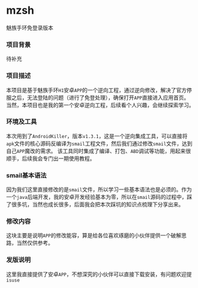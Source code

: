 # mzsh
魅族手环免登录版本

### 项目背景
待补充

### 项目描述
本项目是基于魅族手环`H1`安卓`APP`的一个逆向工程，通过逆向修改，解决了官方停服之后，无法登陆的问题（进行了免登处理），确保打开`APP`直接进入应用首页。
当然，本项目也是我的第一个安卓逆向工程，后续看个人兴趣，会继续探索学习。


### 环境及工具
本次用到了`AndroidKiller`，版本`v1.3.1`，这是一个逆向集成工具，可以直接将`apk`文件的核心源码反编译为`smail`工程文件，然后我们通过修改`smail`文件，达到自己`APP`魔改的需求。
该工具同时集成了编译、打包、`ABD`调试等功能，用起来很顺手，后续我会专门出一期使用教程。

### smail基本语法
因为我们这里直接修改的是`smail`文件，所以学习一些基本语法也是必须的。作为一个`java`后端开发，我的安卓开发经验基本为零，所以在`smail`源码的过程中，踩了很多坑，当然也成长很多，后面我会把本次踩坑的知识点梳理下分享出来。


### 修改内容
这块主要是说明`APP`的修改能容，算是给各位喜欢琢磨的小伙伴提供一个破解思路，当然仅供参考。

### 发版说明
这里我直接提供了安卓`APP`，不想深究的小伙伴可以直接下载安装，有问题欢迎提`isuse`

